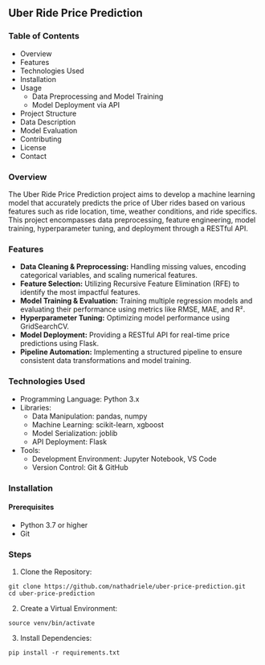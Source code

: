 ## Uber Ride Price Prediction

### Table of Contents
- Overview
- Features
- Technologies Used
- Installation
- Usage
   - Data Preprocessing and Model Training
   - Model Deployment via API
- Project Structure
- Data Description
- Model Evaluation
- Contributing
- License
- Contact

### Overview

The Uber Ride Price Prediction project aims to develop a machine learning model that accurately predicts the price of Uber rides based on various features such as ride location, time, weather conditions, and ride specifics. This project encompasses data preprocessing, feature engineering, model training, hyperparameter tuning, and deployment through a RESTful API.

### Features

- **Data Cleaning & Preprocessing:** Handling missing values, encoding categorical variables, and scaling numerical features.
- **Feature Selection:** Utilizing Recursive Feature Elimination (RFE) to identify the most impactful features.
- **Model Training & Evaluation:** Training multiple regression models and evaluating their performance using metrics like RMSE, MAE, and R².
- **Hyperparameter Tuning:** Optimizing model performance using GridSearchCV.
- **Model Deployment:** Providing a RESTful API for real-time price predictions using Flask.
- **Pipeline Automation:** Implementing a structured pipeline to ensure consistent data transformations and model training.

### Technologies Used

- Programming Language: Python 3.x
- Libraries:
   - Data Manipulation: pandas, numpy
   - Machine Learning: scikit-learn, xgboost
   - Model Serialization: joblib
   - API Deployment: Flask
- Tools:
   - Development Environment: Jupyter Notebook, VS Code
   - Version Control: Git & GitHub

### Installation

#### Prerequisites

- Python 3.7 or higher
- Git

### Steps

1. Clone the Repository:

```
git clone https://github.com/nathadriele/uber-price-prediction.git
cd uber-price-prediction
```

2. Create a Virtual Environment:

```python3 -m venv venv
source venv/bin/activate
```

3. Install Dependencies:

```
pip install -r requirements.txt
```


